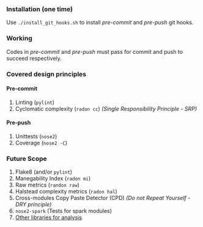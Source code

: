 ### Installation (one time)
Use `./install_git_hooks.sh` to install _pre-commit_ and _pre-push_ git hooks.

### Working
Codes in _pre-commit_ and _pre-push_ must pass for commit and push to succeed respectively.

### Covered design principles
#### Pre-commit
1. Linting (`pylint`)
2. Cyclomatic complexity (`radon cc`) *_(Single Responsibility Principle - SRP)_*

#### Pre-push
1. Unittests (`nose2`)
2. Coverage (`nose2 -C`)

### Future Scope
1. Flake8 (and/or `pylint`)
2. Manegability Index (`radon mi`)
3. Raw metrics (`randon raw`)
4. Halstead complexity metrics (`radon hal`)
5. Cross-modules Copy Paste Detector (CPD) *_(Do not Repeat Yourself - DRY principle)_*
6. `nose2-spark` (Tests for spark modules)
7. [Other libraries for analysis](https://github.com/mre/awesome-static-analysis#python)
